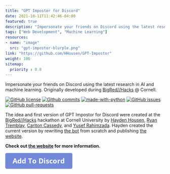 ```yaml
---
title: "GPT Impostor for Discord"
date: 2021-10-11T11:42:46-04:00
featured: true
description: "Impersonate your friends on Discord using the latest research in AI and machine learning. Originally developed during BigRed//Hacks @ Cornell."
tags: ["Web Development", "Machine Learning"]
resources:
- name: "image"
  src: "gpt-impostor-blurple.png"
link: "https://github.com/HHousen/GPT-Impostor"
weight: 106
sitemap:
  priority : 0.8
---
```


Impersonate your friends on Discord using the latest research in AI and machine learning. Originally developed during [BigRed//Hacks](https://bigredhacks.com/) @ Cornell.

[![GitHub license](https://img.shields.io/github/license/HHousen/GPT-Impostor.svg)](https://github.com/HHousen/GPT-Impostor/blob/master/LICENSE) [![Github commits](https://img.shields.io/github/last-commit/HHousen/GPT-Impostor.svg)](https://github.com/HHousen/GPT-Impostor/commits/master) [![made-with-python](https://img.shields.io/badge/Made%20with-Python-1f425f.svg)](https://www.python.org/) [![GitHub issues](https://img.shields.io/github/issues/HHousen/GPT-Impostor.svg)](https://GitHub.com/HHousen/GPT-Impostor/issues/) [![GitHub pull-requests](https://img.shields.io/github/issues-pr/HHousen/GPT-Impostor.svg)](https://GitHub.com/HHousen/GPT-Impostor/pull/)

The idea and first version of GPT Impostor for Discord were created at the [BigRed//Hacks](https://bigredhacks.com/) hackathon at Cornell University by [Hayden Housen](https://haydenhousen.com/), [Ryan Tremblay](https://devpost.com/rzt4), [Carlton Cassedy](https://devpost.com/clc339), and [Yusef Rahimzada](https://devpost.com/yr238). Hayden created the current version by rewriting [the bot](https://github.com/HHousen/GPT-Impostor) from scratch and publishing [the website](https://gptimpostor.tech).

**Check out [the website](https://gptimpostor.tech) for more information.**

[![Add the bot to your Discord server!](https://raw.githubusercontent.com/HHousen/GPT-Impostor/master/add-to-discord_button.png)](https://gptimpostor.tech)
